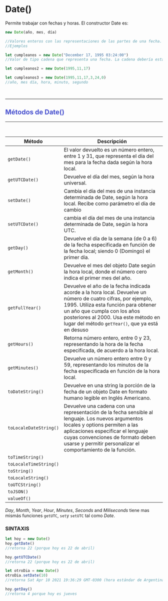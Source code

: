 # Date()

Permite trabajar con fechas y horas. El constructor Date es:

```javascript
new Date(año, mes, día)

//Valores enteros con las representaciones de las partes de una fecha. Como valor entero, el mes se representa de 0 a 11, con 0 = enero y 11 = diciembre.
//Ejemplos

let cumpleanos = new Date("December 17, 1995 03:24:00")
//Valor de tipo cadena que representa una fecha. La cadena debería estar en un formato reconocido por el método Date.parse().

let cumpleanos2 = new Date(1995,11,17)

let cumpleanos3 = new Date(1995,11,17,3,24,0)
//año, mes día, hora, minuto, segundo

```

<br>

---

## <span id="define-properties" style="color: #4750ce">Métodos de Date()

---

<br>

| Método | Descripción |
|---|---|
|`getDate()`| El valor devuelto es un número entero, entre 1 y 31, que representa el día del mes para la fecha dada según la hora local.|
|`getUTCDate()`|Devuelve el día del mes, según la hora universal.|
|`setDate()`|Cambia el día del mes de una instancia determinada de Date, según la hora local. Recibe como parámetro el día de cambio|
|`setUTCDate()`|cambia el día del mes de una instancia determinada de Date, según la hora UTC.|
|`getDay()`|Devuelve el día de la semana (de 0 a 6) de la fecha especificada en función de la fecha local; siendo 0 (Domingo) el primer día.|
|`getMonth()`|Devuelve el mes del objeto Date según la hora local, donde el número cero indica el primer mes del año.|
|`getFullYear()`|Devuelve el año de la fecha indicada acorde a la hora local. Devuelve un número de cuatro cifras, por ejemplo, 1995. Utiliza esta función para obtener un año que cumpla con los años posteriores al 2000. Usa este método en lugar del método `getYear()`, que ya está en desuso|
|`getHours()`|Retorna número entero, entre 0 y 23, representando la hora de la fecha especificada, de acuerdo a la hora local.|
|`getMinutes()`|Devuelve un número entero entre 0 y 59, representando los minutos de la fecha especificada en función de la hora local.|
|`toDateString()`|Devuelve en una string la porción de la fecha de un objeto Date en formato humano legible en Inglés Americano.|
|`toLocaleDateString()`|Devuelve una cadena con una representación de la fecha sensible al lenguaje. Los nuevos argumentos locales y options permiten a las aplicaciones especificar el lenguaje cuyas convenciones de formato deben usarse y permitir personalizar el comportamiento de la función.|
|`toTimeString()`||
|`toLocaleTimeString()`||
|`toString()`||
|`toLocaleString()`||
|`toUTCString()`||
|`toJSON()`||
|`valueOf()`||

*Day*, *Month*, *Year*, *Hour*, *Minutes*, *Seconds* and *Miliseconds* tiene mas mismás funciones `getUTC`, `set`y `setUTC` tal como *Date*.

### SINTAXIS

```javascript
let hoy = new Date()
hoy.getDate()
//retorna 22 (porque hoy es 22 de abril)

hoy.getUTCDate()
//retorna 22 (porque hoy es 22 de abril)

let otroDia = new Date()
otroDia.setDate(10)
//retorna Sat Apr 10 2021 19:36:29 GMT-0300 (hora estándar de Argentina)

hoy.getDay()
//retorna 4 porque hoy es jueves
```